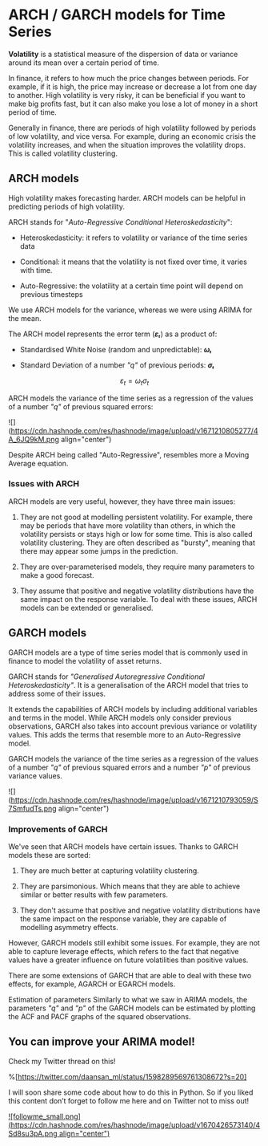 # ARCH / GARCH models for Time Series

**Volatility** is a statistical measure of the dispersion of data or variance around its mean over a certain period of time.

In finance, it refers to how much the price changes between periods. For example, if it is high, the price may increase or decrease a lot from one day to another. High volatility is very risky, it can be beneficial if you want to make big profits fast, but it can also make you lose a lot of money in a short period of time.

Generally in finance, there are periods of high volatility followed by periods of low volatility, and vice versa. For example, during an economic crisis the volatility increases, and when the situation improves the volatility drops. This is called volatility clustering.

## ARCH models

High volatility makes forecasting harder. ARCH models can be helpful in predicting periods of high volatility.

ARCH stands for "*Auto-Regressive Conditional Heteroskedasticity*":

*   Heteroskedasticity: it refers to volatility or variance of the time series data
    
*   Conditional: it means that the volatility is not fixed over time, it varies with time.
    
*   Auto-Regressive: the volatility at a certain time point will depend on previous timesteps
    

We use ARCH models for the variance, whereas we were using ARIMA for the mean.

The ARCH model represents the error term (***εₜ***) as a product of:

*   Standardised White Noise (random and unpredictable): ***ωₜ***
    
*   Standard Deviation of a number *"q"* of previous periods: ***σₜ***
    

$$\varepsilon_t = \omega_t \sigma_t$$

ARCH models the variance of the time series as a regression of the values of a number *"q"* of previous squared errors:

![](https://cdn.hashnode.com/res/hashnode/image/upload/v1671210805277/4A_6JQ9kM.png align="center")

Despite ARCH being called "Auto-Regressive", resembles more a Moving Average equation.

### Issues with ARCH

ARCH models are very useful, however, they have three main issues:

1.  They are not good at modelling persistent volatility. For example, there may be periods that have more volatility than others, in which the volatility persists or stays high or low for some time. This is also called volatility clustering. They are often described as "bursty", meaning that there may appear some jumps in the prediction.
    
2.  They are over-parameterised models, they require many parameters to make a good forecast.
    
3.  They assume that positive and negative volatility distributions have the same impact on the response variable. To deal with these issues, ARCH models can be extended or generalised.
    

## GARCH models

GARCH models are a type of time series model that is commonly used in finance to model the volatility of asset returns.

GARCH stands for *"Generalised Autoregressive Conditional Heteroskedasticity"*. It is a generalisation of the ARCH model that tries to address some of their issues.

It extends the capabilities of ARCH models by including additional variables and terms in the model. While ARCH models only consider previous observations, GARCH also takes into account previous variance or volatility values. This adds the terms that resemble more to an Auto-Regressive model.

GARCH models the variance of the time series as a regression of the values of a number *"q"* of previous squared errors and a number *"p"* of previous variance values.

![](https://cdn.hashnode.com/res/hashnode/image/upload/v1671210793059/S7SmfudTs.png align="center")

### Improvements of GARCH

We've seen that ARCH models have certain issues. Thanks to GARCH models these are sorted:

1.  They are much better at capturing volatility clustering.
    
2.  They are parsimonious. Which means that they are able to achieve similar or better results with few parameters.
    
3.  They don't assume that positive and negative volatility distributions have the same impact on the response variable, they are capable of modelling asymmetry effects.
    

However, GARCH models still exhibit some issues. For example, they are not able to capture leverage effects, which refers to the fact that negative values have a greater influence on future volatilities than positive values.

There are some extensions of GARCH that are able to deal with these two effects, for example, AGARCH or EGARCH models.

Estimation of parameters Similarly to what we saw in ARIMA models, the parameters *"q"* and *"p"* of the GARCH models can be estimated by plotting the ACF and PACF graphs of the squared observations.

## You can improve your ARIMA model!

Check my Twitter thread on this!

%[https://twitter.com/daansan_ml/status/1598289569761308672?s=20] 

I will soon share some code about how to do this in Python. So if you liked this content don’t forget to follow me here and on Twitter not to miss out!

[![followme_small.png](https://cdn.hashnode.com/res/hashnode/image/upload/v1670426573140/4Sd8su3pA.png align="center")](https://twitter.com/daansan_ml)